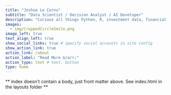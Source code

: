 ```yaml
---
title: "Joshua Le Cornu"
subtitle: "Data Scientist / Decision Analyst / AI Developer"
description: "Curious all things Python, R, investment data, financial machine learning."
images:
  - img/CroppedCircleSmile.png
image_left: true
text_align_left: true
show_social_links: true # specify social accounts in site config
show_action_link: true
action_link: /about
action_label: "Read More &rarr;"
action_type: text # text, button
type: home
---
```


** index doesn't contain a body, just front matter above.
See index.html in the layouts folder **
